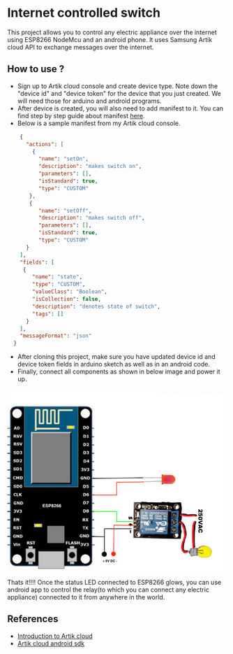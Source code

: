 # Internet controlled switch
  This project allows you to control any electric appliance over the internet using ESP8266 NodeMcu and an android phone.
  It uses Samsung Artik cloud API to exchange messages over the internet.
  
## How to use ?
  - Sign up to Artik cloud console and create device type. Note down the "device id" and "device token" for the device that you just created. We will need those for arduino and android programs.
  - After device is created, you will also need to add manifest to it. You can find step by step guide about manifest [here](https://developer.artik.cloud/documentation/introduction/the-manifest.html). 
  - Below is a sample manifest from my Artik cloud console.
```json
    {
      "actions": [
        {
          "name": "setOn",
          "description": "makes switch on",
          "parameters": [],
          "isStandard": true,
          "type": "CUSTOM"
       },
       {
          "name": "setOff",
          "description": "makes switch off",
          "parameters": [],
          "isStandard": true,
          "type": "CUSTOM"
      }
    ],
    "fields": [
     {
        "name": "state",
        "type": "CUSTOM",
        "valueClass": "Boolean",
        "isCollection": false,
        "description": "denotes state of switch",
        "tags": []
      }
    ],
    "messageFormat": "json"
  }
```
 - After cloning this project, make sure you have updated device id and device token fields in arduino sketch as well as in an android code. 
 - Finally, connect all components as shown in below image and power it up.

 ![Alt text](images/connections.jpg?raw=true "Connections schematic")
 

Thats it!!!! Once the status LED connected to ESP8266 glows, you can use android app to control the relay(to which you can connect any electric appliance) connected to it from anywhere in the world.
  
## References
 - [Introduction to Artik cloud](https://developer.artik.cloud/documentation/introduction/)
 - [Artik cloud android sdk](https://github.com/artikcloud/artikcloud-java)
